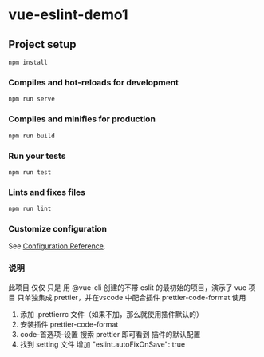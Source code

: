# vue-eslint-demo1

## Project setup
```
npm install
```

### Compiles and hot-reloads for development
```
npm run serve
```

### Compiles and minifies for production
```
npm run build
```

### Run your tests
```
npm run test
```

### Lints and fixes files
```
npm run lint
```

### Customize configuration
See [Configuration Reference](https://cli.vuejs.org/config/).


### 说明
此项目 仅仅 只是 用 @vue-cli 创建的不带 eslit 的最初始的项目，演示了 vue 项目 只单独集成 prettier，并在vscode 中配合插件 prettier-code-format 使用
1. 添加 .prettierrc 文件（如果不加，那么就使用插件默认的）
2. 安装插件 prettier-code-format
3. code-首选项-设置 搜索 prettier 即可看到 插件的默认配置
4. 找到 setting 文件 增加 "eslint.autoFixOnSave": true
